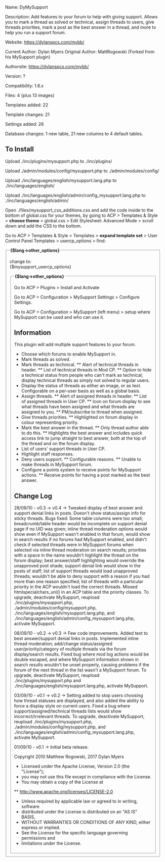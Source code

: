 Name: DyMySupport

Description: Add features to your forum to help with giving support. Allows you to mark a thread as solved or technical, assign threads to users, give threads priorities, mark a post as the best answer in a thread, and more to help you run a support forum.

Website: https://dylanspcs.com/mybb/

Current Author: Dylan Myers
Original Author: MattRogowski (Forked from his MySupport plugin)

Authorsite: https://dylanspcs.com/mybb/

Version: ?

Compatibility: 1.6.x

Files: 4 (plus 13 images)

Templates added: 22

Template changes: 21

Settings added: 26

Database changes: 1 new table, 21 new columns to 4 default tables.

To Install
---------- 
Upload ./inc/plugins/mysupport.php to ./inc/plugins/

Upload ./admin/modules/config/mysupport.php to ./admin/modules/config/

Upload ./inc/languages/english/mysupport.lang.php to ./inc/languages/english/

Upload ./inc/languages/english/admin/config_mysupport.lang.php to ./inc/languages/english/admin/

Open ./files/mysupport_css_additions.css and add the code inside to the bottom of global.css for your themes, by going to ACP > Templates & Style > **choose theme** > global.css > Edit Stylesheet: Advanced Mode > scroll down and add the CSS to the bottom.

Go to ACP > Templates & Style > Templates > **expand template set** > User Control Panel Templates > usercp_options > find:
	<br />
	<fieldset class="trow2">
	<legend><strong>{$lang->other_options}</strong></legend>

change to:
	<br />
	{$mysupport_usercp_options}
	<fieldset class="trow2">
	<legend><strong>{$lang->other_options}</strong></legend>

Go to ACP > Plugins > Install and Activate

Go to ACP > Configuration > MySupport Settings > Configure Settings.

Go to ACP > Configuration > MySupport (left menu) > setup where MySupport can be used and who can use it.

Information
-----------
This plugin will add multiple support features to your forum.

* Choose which forums to enable MySupport in.
* Mark threads as solved.
* Mark threads as technical.
 ** Alert of technical threads in header.
 ** List of technical threads in Mod CP.
 ** Option to hide a technical status from people who can't mark as technical; display technical threads as simply not solved to regular users.
* Display the status of threads as either an image, or as text. Configurable on a per-user basis as well as a global basis.
* Assign threads.
 ** Alert of assigned threads in header.
 ** List of assigned threads in User CP.
 ** Icon on forum display to see what threads have been assigned and what threads are assigned to you.
 ** PM/subscribe to thread when assigned.
* Give threads priorities.
 ** Highlighted on forum display in colour representing priority.
* Mark the best answer in the thread.
 ** Only thread author able to do this.
 ** Highlights the best answer and includes quick access link to jump straight to best answer, both at the top of the thread and on the forum display.
* List of users' support threads in User CP.
* Highlight staff responses.
* Deny users support.
 ** Configurable reasons.
 ** Unable to make threads in MySupport forum.
* Configure a points system to receive points for MySupport actions.
 ** Receive points for having a post marked as the best answer.

Change Log
----------
28/09/10 - v0.3 -> v0.4 -> Tweaked display of best answer and support denial links in posts. Doesn't show status/assign info for sticky threads. Bugs fixed: Some table columns were too small; breadcrumb/table header would be incomplete on support denial page if no UID was given; inline thread moderation options would show even if MySupport wasn't enabled in that forum, would show in search results if no forums had MySupport enabled, and didn't check if selected threads were in MySupport forums when selected via inline thread moderation on search results; priorities with a space in the name wouldn't highlight the thread on the forum display; best answer/staff highlighting would override the unapproved post shade; support denial link would show in the posts of staff; list of support threads would load unapproved threads; wouldn't be able to deny support with a reason if you had more than one reason specified; list of threads with a particular priority in the ACP wouldn't load the correct threads. Missed htmlspecialchars_uni() in an ACP table and the priority classes. To upgrade, deactivate MySupport, reupload ./inc/plugins/mysupport.php, ./admin/modules/config/mysupport.php, ./inc/languages/english/mysupport.lang.php, and ./inc/languages/english/admin/config_mysupport.lang.php, activate MySupport.

08/09/10 - v0.2 -> v0.3 -> Few code improvements. Added text to best answer/support denial links in posts. Implemented inline thread moderation; add/change status/assigned user/priority/category of multiple threads via the forum display/search results. Fixed bug where mod log actions would be double escaped, and where MySupport information shown in search results wouldn't be unset properly, causing problems if the forum of the next thread in the list wasn't a MySupport forum. To upgrade, deactivate MySupport, reupload ./inc/plugins/mysupport.php and ./inc/languages/english/mysupport.lang.php, activate MySupport.

03/09/10 - v0.1 -> v0.2 -> Setting added to stop users choosing how thread statuses are displayed, and also added the ability to force a display style on current users. Fixed a bug where support/assigned/technical threads lists would show incorrect/irrelevant threads. To upgrade, deactivate MySupport, reupload ./inc/plugins/mysupport.php, ./admin/modules/config/mysupport.php, and ./inc/languages/english/admin/config_mysupport.lang.php, activate MySupport.

01/09/10 - v0.1 -> Initial beta release.

Copyright 2010 Matthew Rogowski, 2017 Dylan Myers

 * Licensed under the Apache License, Version 2.0 (the "License");
 * you may not use this file except in compliance with the License.
 * You may obtain a copy of the License at

 ** http://www.apache.org/licenses/LICENSE-2.0

 * Unless required by applicable law or agreed to in writing, software
 * distributed under the License is distributed on an "AS IS" BASIS,
 * WITHOUT WARRANTIES OR CONDITIONS OF ANY KIND, either express or implied.
 * See the License for the specific language governing permissions and
 * limitations under the License.
